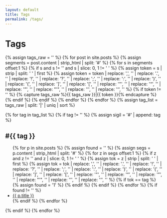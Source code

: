 ```yaml
---
layout: default
title: Tags
permalink: /tags/
---
```


# Tags

{% assign tags_raw = '' %}
{% for post in site.posts %}
  {% assign segments = post.content | strip_html | split: '#' %}
  {% for s in segments offset:1 %}
    {% if s and s != '' and s | slice: 0, 1 != ' ' %}
      {% assign token = s | strip | split: ' ' | first %}
      {% assign token = token | replace: ',', '' | replace: '.', '' | replace: '!', '' | replace: '?', '' | replace: ';', '' | replace: ':', '' | replace: ')', '' | replace: '(', '' | replace: ']', '' | replace: '[', '' | replace: '"', '' | replace: '“', '' | replace: '”', '' | replace: "'", '' | replace: '’', '' | replace: '‘', '' %}
      {% if token != '' %}
        {% capture tags_raw %}{{ tags_raw }}|{{ token }}{% endcapture %}
      {% endif %}
    {% endif %}
  {% endfor %}
{% endfor %}
{% assign tag_list = tags_raw | split: '|' | uniq | sort %}

{% for tag in tag_list %}
  {% if tag != '' %}
    {% assign sigil = '#' | append: tag %}
    <section class="tag-section" id="{{ tag }}">
      <h2>#{{ tag }}</h2>
      <ul>
        {% for p in site.posts %}
          {% assign found = '' %}
          {% assign segs = p.content | strip_html | split: '#' %}
          {% for z in segs offset:1 %}
            {% if z and z != '' and z | slice: 0, 1 != ' ' %}
              {% assign tok = z | strip | split: ' ' | first %}
              {% assign tok = tok | replace: ',', '' | replace: '.', '' | replace: '!', '' | replace: '?', '' | replace: ';', '' | replace: ':', '' | replace: ')', '' | replace: '(', '' | replace: ']', '' | replace: '[', '' | replace: '"', '' | replace: '“', '' | replace: '”', '' | replace: "'", '' | replace: '’', '' | replace: '‘', '' %}
              {% if tok == tag %}
                {% assign found = '1' %}
              {% endif %}
            {% endif %}
          {% endfor %}
          {% if found != '' %}
            <li><a href="{{ p.url | relative_url }}">{{ p.title }}</a></li>
          {% endif %}
        {% endfor %}
      </ul>
    </section>
  {% endif %}
{% endfor %}
